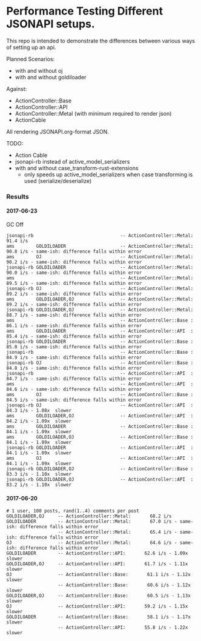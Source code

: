 # Performance Testing Different JSONAPI setups.

This repo is intended to demonstrate the differences between various ways of setting up an api.

Planned Scenarios:

 - with and without oj
 - with and without goldiloader

Against:

 - ActionController::Base
 - ActionController::API
 - ActionController::Metal (with minimum required to render json)
 - ActionCable

All rendering JSONAPI.org-format JSON.


TODO:
 - Action Cable
 - jsonapi-rb instead of active_model_serializers
 - with and without case_transform-rust-extensions
   - only speeds up active_model_serializers when case transforming is used (serialize/deserialize)


### Results

#### 2017-06-23
GC Off
```
jsonapi-rb                                -- ActionController::Metal:       91.4 i/s
ams        GOLDILOADER                    -- ActionController::Metal:       90.8 i/s - same-ish: difference falls within error
ams        OJ                             -- ActionController::Metal:       90.2 i/s - same-ish: difference falls within error
jsonapi-rb GOLDILOADER                    -- ActionController::Metal:       90.0 i/s - same-ish: difference falls within error
ams                                       -- ActionController::Metal:       89.5 i/s - same-ish: difference falls within error
jsonapi-rb OJ                             -- ActionController::Metal:       89.2 i/s - same-ish: difference falls within error
ams        GOLDILOADER,OJ                 -- ActionController::Metal:       89.2 i/s - same-ish: difference falls within error
jsonapi-rb GOLDILOADER,OJ                 -- ActionController::Metal:       88.7 i/s - same-ish: difference falls within error
ams                                       -- ActionController::Base :       86.1 i/s - same-ish: difference falls within error
ams        GOLDILOADER                    -- ActionController::API  :       85.4 i/s - same-ish: difference falls within error
jsonapi-rb GOLDILOADER                    -- ActionController::Base :       85.0 i/s - same-ish: difference falls within error
jsonapi-rb                                -- ActionController::Base :       84.9 i/s - same-ish: difference falls within error
jsonapi-rb OJ                             -- ActionController::Base :       84.8 i/s - same-ish: difference falls within error
jsonapi-rb                                -- ActionController::API  :       84.7 i/s - same-ish: difference falls within error
ams                                       -- ActionController::API  :       84.6 i/s - same-ish: difference falls within error
ams        OJ                             -- ActionController::Base :       84.5 i/s - same-ish: difference falls within error
jsonapi-rb OJ                             -- ActionController::API  :       84.3 i/s - 1.08x  slower
ams        GOLDILOADER,OJ                 -- ActionController::API  :       84.2 i/s - 1.09x  slower
ams        GOLDILOADER                    -- ActionController::Base :       84.1 i/s - 1.09x  slower
ams        GOLDILOADER,OJ                 -- ActionController::Base :       84.1 i/s - 1.09x  slower
jsonapi-rb GOLDILOADER                    -- ActionController::API  :       84.1 i/s - 1.09x  slower
ams        OJ                             -- ActionController::API  :       84.1 i/s - 1.09x  slower
jsonapi-rb GOLDILOADER,OJ                 -- ActionController::Base :       83.3 i/s - 1.10x  slower
jsonapi-rb GOLDILOADER,OJ                 -- ActionController::API  :       83.2 i/s - 1.10x  slower
```

#### 2017-06-20

```
# 1 user, 100 posts, rand(1..4) comments per post
GOLDILOADER,OJ     -- ActionController::Metal:       68.2 i/s
GOLDILOADER        -- ActionController::Metal:       67.0 i/s - same-ish: difference falls within error
                   -- ActionController::Metal:       65.4 i/s - same-ish: difference falls within error
OJ                 -- ActionController::Metal:       64.6 i/s - same-ish: difference falls within error
GOLDILOADER        -- ActionController::API:       62.6 i/s - 1.09x  slower
GOLDILOADER,OJ     -- ActionController::API:       61.7 i/s - 1.11x  slower
OJ                 -- ActionController::Base:       61.1 i/s - 1.12x  slower
                   -- ActionController::Base:       60.6 i/s - 1.12x  slower
GOLDILOADER,OJ     -- ActionController::Base:       60.5 i/s - 1.13x  slower
OJ                 -- ActionController::API:       59.2 i/s - 1.15x  slower
GOLDILOADER        -- ActionController::Base:       58.1 i/s - 1.17x  slower
                   -- ActionController::API:       55.8 i/s - 1.22x  slower
```
